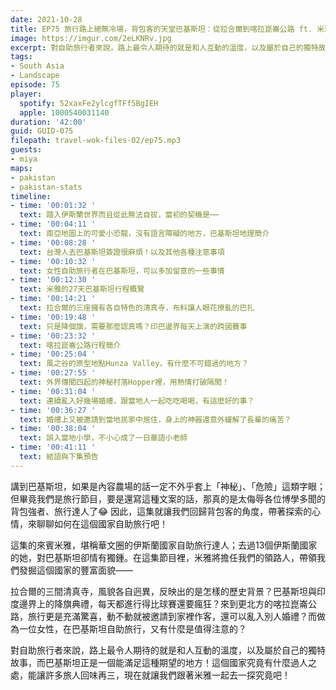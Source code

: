```yaml
---
date: 2021-10-28
title: EP75 旅行路上絕無冷場，背包客的天堂巴基斯坦：從拉合爾到喀拉崑崙公路 ft. 米雅愛旅行
image: https://imgur.com/2eLKNRv.jpg
excerpt: 對自助旅行者來說，路上最令人期待的就是和人互動的溫度，以及屬於自己的獨特故事，而巴基斯坦正是一個能滿足這種期望的地方！這個國家究竟有什麼過人之處，能讓許多旅人回味再三，現在就讓我們跟著米雅一起去一探究竟吧！
tags:
- South Asia
- Landscape
episode: 75
player:
  spotify: 52xaxFe2ylcgfTFf5BgIEH
  apple: 1000540031140
duration: '42:00'
guid: GUID-075
filepath: travel-wok-files-02/ep75.mp3
guests:
- miya
maps:
- pakistan
- pakistan-stats
timeline:
- time: '00:01:32 '
  text: 踏入伊斯蘭世界而且從此無法自拔，當初的契機是⋯⋯
- time: '00:04:11 '
  text: 南亞地圖上的可愛小恐龍，沒有語言障礙的地方，巴基斯坦地理簡介
- time: '00:08:28 '
  text: 台灣人去巴基斯坦簽證很麻煩！以及其他各種注意事項
- time: '00:10:32 '
  text: 女性自助旅行者在巴基斯坦，可以多加留意的一些事情
- time: '00:12:30 '
  text: 米雅的27天巴基斯坦行程概覽
- time: '00:14:21 '
  text: 拉合爾的三座擁有各自特色的清真寺，布料讓人眼花撩亂的巴扎
- time: '00:19:48 '
  text: 只是降個旗，需要那麼認真嗎？印巴邊界每天上演的跨國賽事
- time: '00:23:32 '
  text: 喀拉崑崙公路行程簡介
- time: '00:25:04 '
  text: 風之谷的原型地點Hunza Valley，有什麼不可錯過的地方？
- time: '00:27:55 '
  text: 外界傳聞四起的神秘村落Hopper裡，用熱情打破隔閡！
- time: '00:31:04 '
  text: 連續亂入好幾場婚禮，跟當地人一起吃吃喝喝，有這麼好的事？
- time: '00:36:27 '
  text: 婚禮上又被邀請到當地民家中居住，身上的神器還意外緩解了長輩的痛苦？
- time: '00:38:04 '
  text: 誤入當地小學，不小心成了一日華語小老師
- time: '00:41:11 '
  text: 結語與下集預告
---
```


講到巴基斯坦，如果是內容農場的話一定不外乎套上「神秘」、「危險」這類字眼；但畢竟我們是旅行節目，要是還寫這種文案的話，那真的是太侮辱各位博學多聞的背包強者、旅行達人了😂 因此，這集就讓我們回歸背包客的角度，帶著探索的心情，來聊聊如何在這個國家自助旅行吧！

這集的來賓米雅，堪稱華文圈的伊斯蘭國家自助旅行達人；去過13個伊斯蘭國家的她，對巴基斯坦卻情有獨鍾。在這集節目裡，米雅將擔任我們的領路人，帶領我們發掘這個國家的豐富面貌——

拉合爾的三間清真寺，風貌各自迥異，反映出的是怎樣的歷史背景？巴基斯坦與印度邊界上的降旗典禮，每天都進行得比球賽還要瘋狂？來到更北方的喀拉崑崙公路，旅行更是充滿驚喜，動不動就被邀請到家裡作客，還可以亂入別人婚禮？而做為一位女性，在巴基斯坦自助旅行，又有什麼是值得注意的？

對自助旅行者來說，路上最令人期待的就是和人互動的溫度，以及屬於自己的獨特故事，而巴基斯坦正是一個能滿足這種期望的地方！這個國家究竟有什麼過人之處，能讓許多旅人回味再三，現在就讓我們跟著米雅一起去一探究竟吧！

